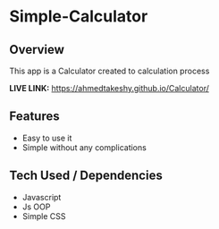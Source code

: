 <h1><strong>Simple-Calculator</strong></h1>
<h2>Overview</h2>
<p>This app is a Calculator created to calculation process</p>
<p><b>LIVE LINK:</b> <a href="ahmedtakeshy.github.io/Calculator/">https://ahmedtakeshy.github.io/Calculator/</a></p>
<h2>Features</h2>
<ul>
  <li>Easy to use it</li>
  <li>Simple without any complications</li>
</ul>
<h2>Tech Used / Dependencies</h2>
<ul>
  <li>Javascript</li>
  <li>Js OOP</a></li>
  <li>Simple CSS</li>
</ul>

